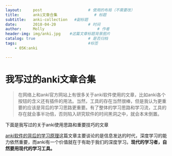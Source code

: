 ```yaml
---
layout:     post   				    # 使用的布局（不需要改）
title:      anki文章合集 				# 标题
subtitle:   anki-collection   #副标题
date:       2018-04-20 				# 时间
author:     Molly 						# 作者
header-img: img/anki.jpg 	#这篇文章标题背景图片
catalog: true 						# 是否归档
tags:								#标签
    - 05K:anki

---
```


# 我写过的anki文章合集
>在网络上和anki官方网站上有很多关于anki软件使用的文章，比如anki各个按钮的含义还有插件的用法。当然，工具的存在当然很棒，但是我认为更重要的应该是背后的学习思路更重要。有了整体的学习思路和学习流，工具的存在就会事半功倍，否则陷入研究软件的时间黑洞之中，就会本末倒置。

下面是我写过的关于anki使用思路和重要技巧的文章

[anki软件的背后的学习原理](https://deserveeeeee.github.io/2018/04/19/whyanki/)这篇文章主要谈论的是信息发达的时代，深度学习的能力依然重要，而anki有一个价值就在于有助于我们的深度学习。**现代的学习者，自然要用现代的学习工具。**
